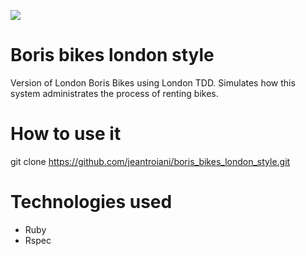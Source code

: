 <a href="https://codeclimate.com/github/jeantroiani/boris_bikes_london_style"><img src="https://codeclimate.com/github/jeantroiani/boris_bikes_london_style/badges/gpa.svg" /></a>

Boris bikes london style
========================
Version of London Boris Bikes using London TDD. Simulates how this system administrates the process of renting bikes.


How to use it
=============
git clone https://github.com/jeantroiani/boris_bikes_london_style.git

Technologies used
=============
- Ruby
- Rspec

